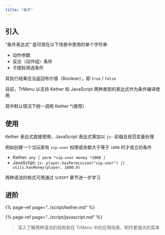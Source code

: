 ```yaml
---
title: "条件"
---
```


## 引入

“条件表达式” 是可用在以下场景中使用的单个字符串

* 动作参数
* 反应（动作组）条件
* 子图标筛选条件

其执行结果应当返回布尔值（Boolean），即 `true` / `false`

目前，TrMenu 以支持 Kether 和 JavaScript 两种类型的表达式作为条件编译使用

其中默认情况下统一调用 Kether \*\(推荐\)

## 使用

Kether 表达式直接使用，JavaScript 表达式需加以 `js:`  前缀且规范变量处理

例如创建一个当玩家有 `vip.user` 权限或余额大于等于 `1000` 时才成立的条件

* Kether: `any [ perm *vip.user money *1000 ]` 
* JavaSctipt: `js: player.hasPermission("vip.user") || utils.hasMoney(player, 1000.0)` 

两种语法的格式可用通过 `SCRIPT` 章节进一步学习

## 进阶

{% page-ref page="../script/kether.md" %}

{% page-ref page="../script/javascript.md" %}

> 深入了解两种语法的结构和在 TrMenu 中的应用场景，制作更强大的菜单

